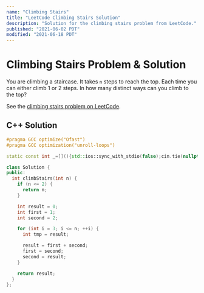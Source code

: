 ```yaml
---
name: "Climbing Stairs"
title: "LeetCode Climbing Stairs Solution"
description: "Solution for the climbing stairs problem from LeetCode."
published: "2021-06-02 PDT"
modified: "2021-06-18 PDT"
---
```


# Climbing Stairs Problem & Solution

You are climbing a staircase.
It takes `n` steps to reach the top.
Each time you can either climb 1 or 2 steps. In how many distinct ways can you climb to the top?

See the [climbing stairs problem on LeetCode](https://leetcode.com/problems/climbing-stairs).

## C++ Solution

```cpp
#pragma GCC optimize("Ofast")
#pragma GCC optimization("unroll-loops")

static const int _=[](){std::ios::sync_with_stdio(false);cin.tie(nullptr);cout.tie(nullptr);return 0;}();

class Solution {
public:
  int climbStairs(int n) {
    if (n <= 2) {
      return n;
    }

    int result = 0;
    int first = 1;
    int second = 2;

    for (int i = 3; i <= n; ++i) {
      int tmp = result;

      result = first + second;
      first = second;
      second = result;
    }

    return result;
  }
};
```
